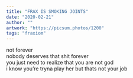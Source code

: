 ```yaml
---
title: "FRAX IS SMOKING JOINTS"
date: "2020-02-21"
author: ""
artwork: "https://picsum.photos/1200"
tags: "fraxiom"
---
```


not forever  
nobody deserves that shit forever  
you just need to realize that you are not god  
i know you’re tryna play her but thats not your job
